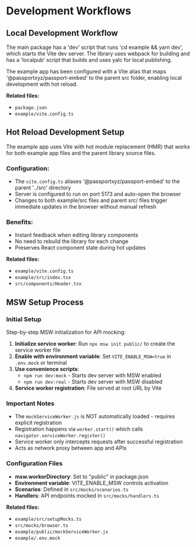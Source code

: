 # Development Workflows

## Local Development Workflow
The main package has a 'dev' script that runs 'cd example && yarn dev', which starts the Vite dev server. The library uses webpack for building and has a 'localpub' script that builds and uses yalc for local publishing.

The example app has been configured with a Vite alias that maps '@passportxyz/passport-embed' to the parent src folder, enabling local development with hot reload.

**Related files:**
- `package.json`
- `example/vite.config.ts`

## Hot Reload Development Setup
The example app uses Vite with hot module replacement (HMR) that works for both example app files and the parent library source files.

### Configuration:
- The `vite.config.ts` aliases '@passportxyz/passport-embed' to the parent '../src' directory
- Server is configured to run on port 5173 and auto-open the browser
- Changes to both example/src files and parent src/ files trigger immediate updates in the browser without manual refresh

### Benefits:
- Instant feedback when editing library components
- No need to rebuild the library for each change
- Preserves React component state during hot updates

**Related files:**
- `example/vite.config.ts`
- `example/src/index.tsx`
- `src/components/Header.tsx`

## MSW Setup Process

### Initial Setup
Step-by-step MSW initialization for API mocking:

1. **Initialize service worker**: Run `npx msw init public/` to create the service worker file
2. **Enable with environment variable**: Set `VITE_ENABLE_MSW=true` in `.env.mock` or terminal
3. **Use convenience scripts**:
   - `npm run dev:mock` - Starts dev server with MSW enabled
   - `npm run dev:real` - Starts dev server with MSW disabled
4. **Service worker registration**: File served at root URL by Vite

### Important Notes
- The `mockServiceWorker.js` is NOT automatically loaded - requires explicit registration
- Registration happens via `worker.start()` which calls `navigator.serviceWorker.register()`
- Service worker only intercepts requests after successful registration
- Acts as network proxy between app and APIs

### Configuration Files
- **msw.workerDirectory**: Set to "public" in package.json
- **Environment variable**: VITE_ENABLE_MSW controls activation
- **Scenarios**: Defined in `src/mocks/scenarios.ts`
- **Handlers**: API endpoints mocked in `src/mocks/handlers.ts`

**Related files:**
- `example/src/setupMocks.ts`
- `src/mocks/browser.ts`
- `example/public/mockServiceWorker.js`
- `example/.env.mock`